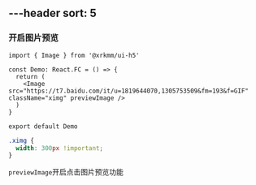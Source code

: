 
---header
sort: 5
---
### 开启图片预览

```tsx
import { Image } from '@xrkmm/ui-h5'

const Demo: React.FC = () => {
  return (
    <Image src="https://t7.baidu.com/it/u=1819644070,1305753509&fm=193&f=GIF" className="ximg" previewImage />
  )
}

export default Demo
```
```css
.ximg {
  width: 300px !important;
}
```
`previewImage`开启点击图片预览功能

